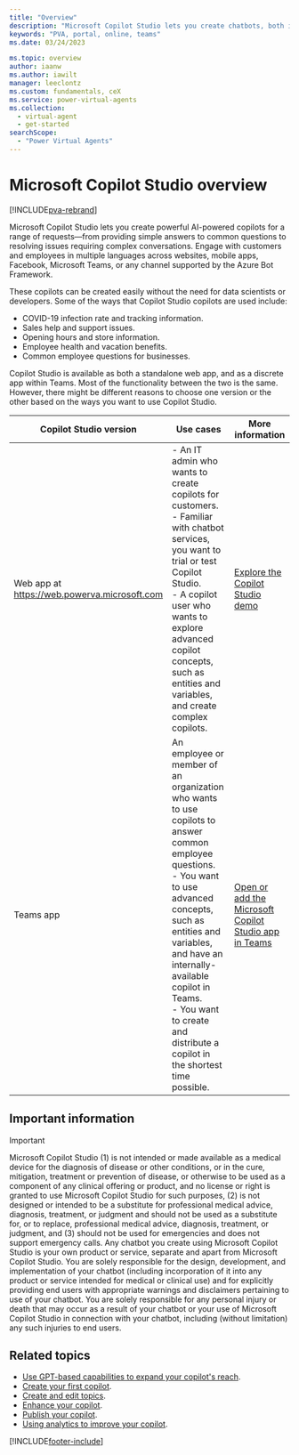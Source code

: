 ```yaml
---
title: "Overview"
description: "Microsoft Copilot Studio lets you create chatbots, both in a dedicated online web app and as a Microsoft Teams app."
keywords: "PVA, portal, online, teams"
ms.date: 03/24/2023

ms.topic: overview
author: iaanw
ms.author: iawilt
manager: leeclontz
ms.custom: fundamentals, ceX
ms.service: power-virtual-agents
ms.collection:
  - virtual-agent
  - get-started
searchScope:
  - "Power Virtual Agents"
---
```


# Microsoft Copilot Studio overview

[!INCLUDE[pva-rebrand](includes/pva-rebrand.md)]

Microsoft Copilot Studio lets you create powerful AI-powered copilots for a range of requests—from providing simple answers to common questions to resolving issues requiring complex conversations. Engage with customers and employees in multiple languages across websites, mobile apps, Facebook, Microsoft Teams, or any channel supported by the Azure Bot Framework.

These copilots can be created easily without the need for data scientists or developers. Some of the ways that Copilot Studio copilots are used include:

- COVID-19 infection rate and tracking information.
- Sales help and support issues.
- Opening hours and store information.
- Employee health and vacation benefits.
- Common employee questions for businesses.

Copilot Studio is available as both a standalone web app, and as a discrete app within Teams. Most of the functionality between the two is the same. However, there might be different reasons to choose one version or the other based on the ways you want to use Copilot Studio.

| Copilot Studio version | Use cases | More information |
| -------------------------------- | --------- | ---------------- |
| Web app at https://web.powerva.microsoft.com | - An IT admin who wants to create copilots for customers. <br> - Familiar with chatbot services, you want to trial or test Copilot Studio.<br> - A copilot user who wants to explore advanced copilot concepts, such as entities and variables, and create complex copilots. | [Explore the Copilot Studio demo](https://web.powerva.microsoft.com/tryit?azure-portal=true) |
| Teams app | An employee or member of an organization who wants to use copilots to answer common employee questions. <br> - You want to use advanced concepts, such as entities and variables, and have an internally-available copilot in Teams.<br> - You want to create and distribute a copilot in the shortest time possible. | [Open or add the Microsoft Copilot Studio app in Teams](https://aka.ms/PVATeamsApp?azure-portal=true) |

## Important information

> [!IMPORTANT]
> <!-- Microsoft Legal required disclosure, do not modify -->
> Microsoft Copilot Studio (1) is not intended or made available as a medical device for the diagnosis of disease or other conditions, or in the cure, mitigation, treatment or prevention of disease, or otherwise to be used as a component of any clinical offering or product, and no license or right is granted to use Microsoft Copilot Studio for such purposes, (2) is not designed or intended to be a substitute for professional medical advice, diagnosis, treatment, or judgment and should not be used as a substitute for, or to replace, professional medical advice, diagnosis, treatment, or judgment, and (3) should not be used for emergencies and does not support emergency calls. Any chatbot you create using  Microsoft Copilot Studio is your own product or service, separate and apart from Microsoft Copilot Studio. You are solely responsible for the design, development, and implementation of your chatbot (including incorporation of it into any product or service intended for medical or clinical use) and for explicitly providing end users with appropriate warnings and disclaimers pertaining to use of your chatbot. You are solely responsible for any personal injury or death that may occur as a result of your chatbot or your use of Microsoft Copilot Studio in connection with your chatbot, including (without limitation) any such injuries to end users.

## Related topics

- [Use GPT-based capabilities to expand your copilot's reach](nlu-gpt-overview.md).
- [Create your first copilot](authoring-first-bot.md).
- [Create and edit topics](authoring-create-edit-topics.md).
- [Enhance your copilot](advanced-fundamentals.md).
- [Publish your copilot](publication-fundamentals-publish-channels.md).
- [Using analytics to improve your copilot](analytics-overview.md).

[!INCLUDE[footer-include](includes/footer-banner.md)]
